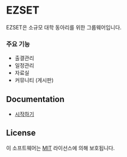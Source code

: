 # EZSET

EZSET은 소규모 대학 동아리를 위한 그룹웨어입니다.

### 주요 기능
- 출결관리
- 일정관리
- 자료실
- 커뮤니티 (게시판)

## Documentation
- [시작하기](docs/getting-started.md)

## License
이 소프트웨어는 [MIT](LICENSE) 라이선스에 의해 보호됩니다.